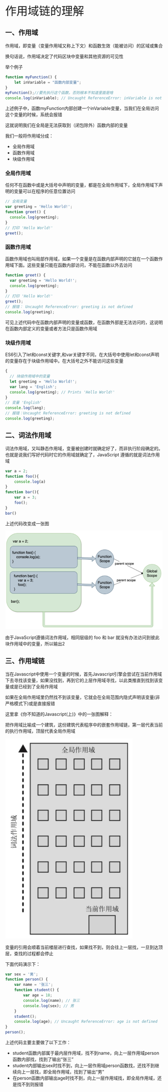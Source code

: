 <font style="font-size: 36px;">作用域链的理解</font>

## 一、作用域
作用域，即变量（变量作用域又称上下文）和函数生效（能被访问）的区域或集合

换句话说，作用域决定了代码区块中变量和其他资源的可见性

举个例子
```js
function myFunction() {
    let inVariable = "函数内部变量";
}
myFunction();//要先执行这个函数，否则根本不知道里面是啥
console.log(inVariable); // Uncaught ReferenceError: inVariable is not defined
```
上述例子中，函数myFunction内部创建一个inVariable变量，当我们在全局访问这个变量的时候，系统会报错

这就说明我们在全局是无法获取到（闭包除外）函数内部的变量

我们一般将作用域分成：

- 全局作用域
- 函数作用域
- 块级作用域

### 全局作用域
任何不在函数中或是大括号中声明的变量，都是在全局作用域下，全局作用域下声明的变量可以在程序的任意位置访问
```js
// 全局变量
var greeting = 'Hello World!';
function greet() {
  console.log(greeting);
}
// 打印 'Hello World!'
greet();
```
### 函数作用域
函数作用域也叫局部作用域，如果一个变量是在函数内部声明的它就在一个函数作用域下面。这些变量只能在函数内部访问，不能在函数以外去访问
```js
function greet() {
  var greeting = 'Hello World!';
  console.log(greeting);
}
// 打印 'Hello World!'
greet();
// 报错： Uncaught ReferenceError: greeting is not defined
console.log(greeting);
```
可见上述代码中在函数内部声明的变量或函数，在函数外部是无法访问的，这说明在函数内部定义的变量或者方法只是函数作用域

### 块级作用域
ES6引入了let和const关键字,和var关键字不同，在大括号中使用let和const声明的变量存在于块级作用域中。在大括号之外不能访问这些变量
```js
{
  // 块级作用域中的变量
  let greeting = 'Hello World!';
  var lang = 'English';
  console.log(greeting); // Prints 'Hello World!'
}
// 变量 'English'
console.log(lang);
// 报错：Uncaught ReferenceError: greeting is not defined
console.log(greeting);
```
## 二、词法作用域
词法作用域，又叫静态作用域，变量被创建时就确定好了，而非执行阶段确定的。也就是说我们写好代码时它的作用域就确定了，JavaScript 遵循的就是词法作用域
```js
var a = 2;
function foo(){
    console.log(a)
}
function bar(){
    var a = 3;
    foo();
}
bar()
```
上述代码改变成一张图

<img src='../assets/js1-7.png' />

由于JavaScript遵循词法作用域，相同层级的 foo 和 bar 就没有办法访问到彼此块作用域中的变量，所以输出2

## 三、作用域链
当在Javascript中使用一个变量的时候，首先Javascript引擎会尝试在当前作用域下去寻找该变量，如果没找到，再到它的上层作用域寻找，以此类推直到找到该变量或是已经到了全局作用域

如果在全局作用域里仍然找不到该变量，它就会在全局范围内隐式声明该变量(非严格模式下)或是直接报错

这里拿《你不知道的Javascript(上)》中的一张图解释：

把作用域比喻成一个建筑，这份建筑代表程序中的嵌套作用域链，第一层代表当前的执行作用域，顶层代表全局作用域

<img src='../assets/js1-8.png' />

变量的引用会顺着当前楼层进行查找，如果找不到，则会往上一层找，一旦到达顶层，查找的过程都会停止

下面代码演示下：
```js
var sex = '男';
function person() {
    var name = '张三';
    function student() {
        var age = 18;
        console.log(name); // 张三
        console.log(sex); // 男 
    }
    student();
    console.log(age); // Uncaught ReferenceError: age is not defined
}
person();
```
上述代码主要主要做了以下工作：

- student函数内部属于最内层作用域，找不到name，向上一层作用域person函数内部找，找到了输出“张三”
- student内部输出sex时找不到，向上一层作用域person函数找，还找不到继续向上一层找，即全局作用域，找到了输出“男”
- 在person函数内部输出age时找不到，向上一层作用域找，即全局作用域，还是找不到则报错